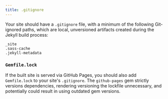 ```yaml
---
title: .gitignore
---
```


Your site should have a `.gitignore` file, with a minimum of the following Git-ignored paths, which are local, unversioned artifacts created during the Jekyll build process:

```
_site
.sass-cache
.jekyll-metadata
```

### `Gemfile.lock`

If the built site is served via GitHub Pages, you should also add `Gemfile.lock` to your site's `.gitignore`. The `github-pages` gem strictly versions dependencies, rendering versioning the lockfile unnecessary, and potentially could result in using outdated gem versions.
